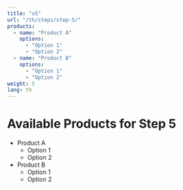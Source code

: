 ```yaml
---
title: "x5"
url: "/th/steps/step-5/"
products:
  - name: "Product A"
    options:
      - "Option 1"
      - "Option 2"
  - name: "Product B"
    options:
      - "Option 1"
      - "Option 2"
weight: 5
lang: th
---
```


# Available Products for Step 5

- Product A
  - Option 1
  - Option 2
- Product B
  - Option 1
  - Option 2